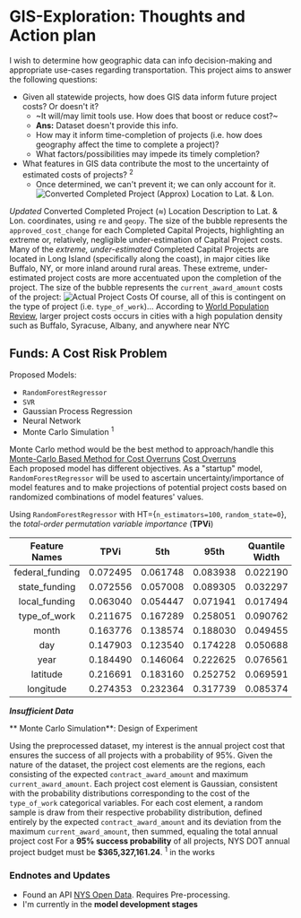# **GIS-Exploration**: Thoughts and Action plan
I wish to determine how geographic data can info decision-making and appropriate use-cases regarding transportation. This project aims to answer the following questions:
* Given all statewide projects, how does GIS data inform future project costs? Or doesn't it?
  * ~It will/may limit tools use. How does that boost or reduce cost?~
   * **Ans:** Dataset doesn't provide this info.
  * How may it inform time-completion of projects (i.e. how does geography affect the time to complete a project)?
  * What factors/possibilities may impede its timely completion?
* What features in GIS data contribute the most to the uncertainty of estimated costs of projects? $^{2}$
  * Once determined, we can't prevent it; we can only account for it.
![Converted Completed Project (Approx) Location to Lat. & Lon.](https://github.com/user-attachments/assets/8634f195-4f47-44f8-90c5-940764788179)

 *Updated* Converted Completed Project ($\approx$) Location Description to Lat. & Lon. coordinates, using `re` and `geopy`.
 The size of the bubble represents the `approved_cost_change` for each Completed Capital Projects, highlighting an extreme or, relatively, negligible under-estimation of Capital Project costs. Many of the *extreme,* *under-estimated* Completed Capital Projects are located in Long Island (specifically along the coast), in major cities like Buffalo, NY, or more inland around rural areas. These extreme, under-estimated project costs are more accentuated upon the completion of the project. The size of the bubble represents the `current_award_amount` costs of the project:
 ![Actual Project Costs](https://github.com/user-attachments/assets/79f63cb3-1149-4e5d-970b-8da9174cd860)
Of course, all of this is contingent on the type of project (i.e. `type_of_work`)...
According to [World Population Review](https://worldpopulationreview.com/us-counties/new-york), larger project costs occurs in cities with a high population density such as Buffalo, Syracuse, Albany, and anywhere near NYC

## **Funds**: A Cost Risk Problem
Proposed Models: 
* `RandomForestRegressor`
* `SVR`
* Gaussian Process Regression
* Neural Network
* Monte Carlo Simulation $^{1}$

Monte Carlo method would be the best method to approach/handle this [Monte-Carlo Based Method for Cost Overruns](https://www.witpress.com/Secure/ejournals/papers/SSE060221f.pdf) [Cost Overruns](https://ijisrt.com/assets/upload/files/IJISRT23APR1646.pdf)\
Each proposed model has different objectives. As a "startup" model, `RandomForestRegressor` will be used to ascertain uncertainty/importance of model features and to make projections of potential project costs based on randomized combinations of model features' values.

Using `RandomForestRegressor` with HT={`n_estimators=100`, `random_state=0`}, the *total-order permutation variable importance* (**TPVi**)

| Feature Names | TPVi |	5th |	95th | Quantile Width|
| :----: | :----: | :----: | :----: | :----: |
| federal_funding	| 0.072495	| 0.061748	| 0.083938	| 0.022190|
| state_funding	| 0.072556	| 0.057008	| 0.089305	| 0.032297 |
| local_funding	| 0.063040	| 0.054447	| 0.071941	| 0.017494 |
| type_of_work	| 0.211675	| 0.167289	| 0.258051	| 0.090762 |
| month	| 0.163776	| 0.138574	| 0.188030	| 0.049455 |
| day	| 0.147903	| 0.123540	| 0.174228	| 0.050688 | 
| year	| 0.184490	| 0.146064	| 0.222625	| 0.076561 |
| latitude	| 0.216691	| 0.183160	| 0.252752	| 0.069591 |
| longitude	| 0.274353	| 0.232364	| 0.317739	| 0.085374 |

***Insufficient Data***

** Monte Carlo Simulation**: Design of Experiment

Using the preprocessed dataset, my interest is the annual project cost that ensures the success of all projects with a probability of 95%. Given the nature of the dataset, the project cost elements are the regions, each consisting of the expected `contract_award_amount` and maximum `current_award_amount`. Each project cost element is Gaussian, consistent with the probability distributions corresponding to the cost of the `type_of_work` categorical variables. For each cost element, a random sample is draw from their respective probability distribution, defined entirely by the expected `contract_award_amount` and its deviation from the maximum `current_award_amount`, then summed, equaling the total annual project cost
For a **95% success probability** of all projects, NYS DOT annual project budget must be **$365,327,161.24**.
$^{1}$ in the works

### Endnotes and Updates
* Found an API [NYS Open Data](https://dev.socrata.com/foundry/data.ny.gov/rz8t-4kmq). Requires Pre-processing.
* I'm currently in the **model development stages**

